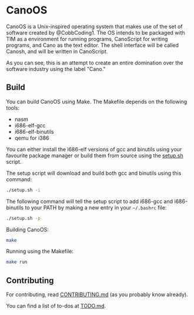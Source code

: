 # CanoOS

CanoOS is a Unix-inspired operating system that makes use of the set of software created by @CobbCoding1. The OS intends to be packaged with TIM as a environment for running programs, CanoScript for writing programs, and Cano as the text editor. The shell interface will be called Canosh, and will be written in CanoScript.

As you can see, this is an attempt to create an entire domination over the software industry using the label "Cano."

## Build

You can build CanoOS using Make.
The Makefile depends on the following tools:
- nasm
- i686-elf-gcc
- i686-elf-binutils
- qemu for i386

You can either install the i686-elf versions of gcc and binutils using your favourite package manager or build them from source using the [setup.sh](https://github.com/Garihosu/CanoOS/blob/main/setup.sh) script.

The setup script will download and build both gcc and binutils using this command:
```sh
./setup.sh -i
```

The following command will tell the setup script to add i686-gcc and i686-binutils to your PATH by making a new entry in your `~/.bashrc` file:
```sh
./setup.sh -p
```

Building CanoOS:
```sh
make
```

Running using the Makefile:
```sh
make run
```

## Contributing

For contributing, read [CONTRIBUTING.md](https://github.com/Garihosu/CanoOS/blob/main/CONTRIBUTING.md) (as you probably know already).

You can find a list of to-dos at [TODO.md](https://github.com/Garihosu/CanoOS/blob/main/TODO.md).
